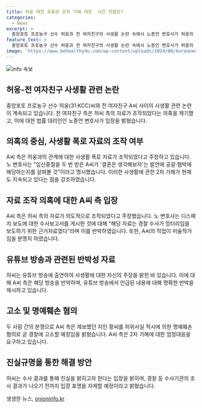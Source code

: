 ```yaml
---
title: 허웅 여친 유튜브 조작 가해 대응  사건 전말은?
categories:
  - News
excerpt: >
  중앙포토 프로농구 선수 허웅과 전 여자친구의 사생활 논란 속에서 노종언 변호사가 허웅의 자료 조작 의혹을 제기하며 공방 중. A씨 측은 주장을 반박하며 미술가임을 분명히하고, 허웅의 유튜브 출연에 대한 반박을 내세우고 있다. 또한, A씨가 허씨 앞에서 자살 시도를 한 사실을 밝히며 2차 가해에 대한 엄정대응을 강조하고 있다. 이에 대한 허씨의 입장은 경찰 조사 결과를 기다리겠다는 것으로 전해졌다. 노종언 변호사는 A씨의 억울함을 SNS를 통해 여러 차례 언급하고 있으며, 양측 사이에 폭로전이 이어지고 있다. 
feature_text: >
  중앙포토 프로농구 선수 허웅과 전 여자친구의 사생활 논란 속에서 노종언 변호사가 허웅의 자료 조작 의혹을 제기하며 공방 중. A씨 측은 주장을 반박하며 미술가임을 분명히하고, 허웅의 유튜브 출연에 대한 반박을 내세우고 있다. 또한, A씨가 허씨 앞에서 자살 시도를 한 사실을 밝히며 2차 가해에 대한 엄정대응을 강조하고 있다. 이에 대한 허씨의 입장은 경찰 조사 결과를 기다리겠다는 것으로 전해졌다. 노종언 변호사는 A씨의 억울함을 SNS를 통해 여러 차례 언급하고 있으며, 양측 사이에 폭로전이 이어지고 있다. 
image: 'https://www.behealthy4u.com/wp-content/uploads/2024/06/koreanews.jpg'
---
```


<p><img src="https://www.behealthy4u.com/wp-content/uploads/2024/06/koreanews.jpg" alt="info 속보" /></p>

<h2 data-ke-size="size26">허웅-전 여자친구 사생활 관련 논란</h2>

<p data-ke-size="size16">중앙포토 프로농구 선수 허웅(31·KCC)씨와 전 여자친구 A씨 사이의 사생활 관련 논란이 계속되고 있습니다. 전 여자친구 측은 허씨 측의 자료가 조작되었다는 의혹을 제기했고, 이에 대한 법률 대리인인 노종언 변호사가 입장을 밝혔습니다.</p>

<h2 data-ke-size="size24">의혹의 중심, 사생활 폭로 자료의 조작 여부</h2>

<p data-ke-size="size16">A씨 측은 허웅과의 관계에 대한 사생활 폭로 자료가 조작되었다고 주장하고 있습니다. 노 변호사는 "임신중절을 두 번 받은 A씨가 '결혼은 생각해보자'는 발언에 공갈·협박에 해당하는지를 살펴볼 것"이라고 명시했습니다. 이러한 사생활에 관한 2차 가해가 현재도 지속되고 있다는 점을 강조하였습니다.</p>

<h2 data-ke-size="size24">자료 조작 의혹에 대한 A씨 측 입장</h2>

<p data-ke-size="size16">A씨 측은 허씨 측의 자료가 의도적으로 조작되었다고 주장했습니다. 노 변호사는 디스패치 보도에 대한 수사보고서를 게시한 것에 대해 "해당 자료는 경찰 수사가 엉터리임을 보도하기 위한 근거자료였다"라며 이를 반박하였습니다. 또한, A씨의 직업이 미술작가임을 분명히 하였습니다.</p>

<h2 data-ke-size="size24">유튜브 방송과 관련된 반박성 자료</h2>

<p data-ke-size="size16">허씨는 유튜브 방송에 출연하여 사생활에 대한 자신의 주장을 밝힌 바 있습니다. 이에 대해 A씨 측은 해당 방송을 반박하며, 유튜브 방송에서 언급된 내용에 대해 명확한 반박을 제시하고 있습니다.</p>

<h2 data-ke-size="size24">고소 및 명예훼손 혐의</h2>

<p data-ke-size="size16">두 사람 간의 분쟁으로 A씨 측은 제보했던 지인 황씨를 허위사실 적시에 의한 명예훼손 혐의로 곧 경찰에 고소할 예정임을 밝혔습니다. A씨 측은 2차 가해에 대한 엄정대응을 요구하고 있습니다.</p>

<h2 data-ke-size="size24">진실규명을 통한 해결 방안</h2>

<p data-ke-size="size16">허씨는 수사 결과를 통해 진실을 밝히고자 한다는 입장을 밝히며, 경찰 등 수사기관의 조사 결과가 나오기 전까지 입장 표명을 자제할 예정이라고 밝혔습니다.</p>
생생한 뉴스, <a href="https://onioninfo.kr" rel="dofollow">onioninfo.kr</a>


